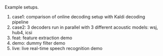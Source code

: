 Example setups.

1. case1: comparison of online decoding setup with Kaldi decoding pipeline
2. case2: 3 decoders run in parallel with 3 different acoustic models: wsj,
  hub4, icsi
3. feat: feature extraction demo
4. demo: dummy filter demo
5. live: live real-time speech recognition demo
